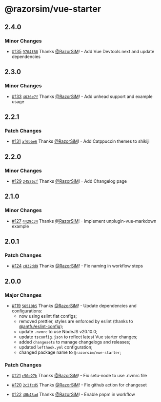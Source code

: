 # @razorsim/vue-starter

## 2.4.0

### Minor Changes

- [#135](https://github.com/RazorSiM/vue-starter/pull/135) [`9704f88`](https://github.com/RazorSiM/vue-starter/commit/9704f8857402bb7155565dde563135cdc34fd8b3) Thanks [@RazorSiM](https://github.com/RazorSiM)! - Add Vue Devtools next and update dependencies

## 2.3.0

### Minor Changes

- [#133](https://github.com/RazorSiM/vue-starter/pull/133) [`4636e7f`](https://github.com/RazorSiM/vue-starter/commit/4636e7ff9a0185f0ec82e4b625e26036a00206cc) Thanks [@RazorSiM](https://github.com/RazorSiM)! - Add unhead support and example usage

## 2.2.1

### Patch Changes

- [#131](https://github.com/RazorSiM/vue-starter/pull/131) [`af6bbe6`](https://github.com/RazorSiM/vue-starter/commit/af6bbe6d8225a4c6a0f74a008cd734db398d5dd0) Thanks [@RazorSiM](https://github.com/RazorSiM)! - Add Catppuccin themes to shikiji

## 2.2.0

### Minor Changes

- [#129](https://github.com/RazorSiM/vue-starter/pull/129) [`24526cf`](https://github.com/RazorSiM/vue-starter/commit/24526cf540ee6e1089186ccb0257ad581ecc86be) Thanks [@RazorSiM](https://github.com/RazorSiM)! - Add Changelog page

## 2.1.0

### Minor Changes

- [#127](https://github.com/RazorSiM/vue-starter/pull/127) [`4429c34`](https://github.com/RazorSiM/vue-starter/commit/4429c34ecd3f14390a6c2ae92a6691ea2b0295f4) Thanks [@RazorSiM](https://github.com/RazorSiM)! - Implement unplugin-vue-markdown example

## 2.0.1

### Patch Changes

- [#124](https://github.com/RazorSiM/vue-starter/pull/124) [`c832dd9`](https://github.com/RazorSiM/vue-starter/commit/c832dd970f771caff92b3f9b9474acad215b8676) Thanks [@RazorSiM](https://github.com/RazorSiM)! - Fix naming in workflow steps

## 2.0.0

### Major Changes

- [#119](https://github.com/RazorSiM/vue-starter/pull/119) [`56510b5`](https://github.com/RazorSiM/vue-starter/commit/56510b54053eaf72270ff711051c441ad32eac7b) Thanks [@RazorSiM](https://github.com/RazorSiM)! - Update dependencies and configurations:
  - now using eslint flat configs;
  - removed prettier, styles are enforced by eslint (thanks to [@antfu/eslint-config](https://github.com/anftu/eslint-config));
  - update `.nvmrc` to use NodeJS v20.10.0;
  - update `tsconfig.json` to reflect latest Vue starter changes;
  - added `changesets` to manage changelogs and releases;
  - updated `lefthook.yml` configuration;
  - changed package name to `@razorsim/vue-starter`;

### Patch Changes

- [#121](https://github.com/RazorSiM/vue-starter/pull/121) [`c50e27b`](https://github.com/RazorSiM/vue-starter/commit/c50e27b786e03f0675a5547e448af06af7a713b2) Thanks [@RazorSiM](https://github.com/RazorSiM)! - Fix setu-node to use .nvmrc file

- [#120](https://github.com/RazorSiM/vue-starter/pull/120) [`2c2fcd5`](https://github.com/RazorSiM/vue-starter/commit/2c2fcd5fe4901e0cba52b583636a0305672d01fd) Thanks [@RazorSiM](https://github.com/RazorSiM)! - Fix github action for changeset

- [#122](https://github.com/RazorSiM/vue-starter/pull/122) [`40b43ad`](https://github.com/RazorSiM/vue-starter/commit/40b43ad362112a7527f3cf80b96fe897edaf065e) Thanks [@RazorSiM](https://github.com/RazorSiM)! - Enable pnpm in workflow
